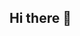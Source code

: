 ## Hi there 👋

<!--
**24jimin/24jimin** is a ✨ _special_ ✨ repository because its `README.md` (this file) appears on your GitHub profile.

Here are some ideas to get you started:

-I’m currently learning C language
I like animals very much
